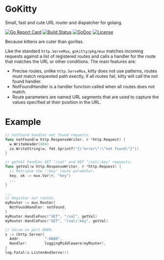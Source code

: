 # GoKitty
Small, fast and cute URL router and dispatcher for golang.

[![Go Report Card](https://goreportcard.com/badge/github.com/yaacov/gokitty)](https://goreportcard.com/report/github.com/yaacov/gokitty)
[![Build Status](https://travis-ci.org/yaacov/gokitty.svg?branch=master)](https://travis-ci.org/yaacov/gokitty)
[![GoDoc](https://godoc.org/github.com/yaacov/gokitty/pkg/mux?status.svg)](https://godoc.org/github.com/yaacov/gokitty/pkg/mux)
[![License](https://img.shields.io/badge/License-Apache%202.0-blue.svg)](https://opensource.org/licenses/Apache-2.0)

Because kittens are cuter than gorillas.

Like the standard `http.ServeMux`, `gokitty/pkg/mux` matches incoming requests against a list of registered routes and calls a handler for the route that matches the URL or other conditions. The main features are:
- Precise routes, unlike `http.ServeMux`, kitty does not use patterns, routes must match requested path exectly, if all routes fail, kitty will call the not found handler.
- NotFoundHandler is a handler function called when all routes does not match.
- Route parameters are named URL segments that are used to capture the values specified at their position in the URL.

# Example

``` go
// notFound handles not found requests.
func notFound(w http.ResponseWriter, r *http.Request) {
  w.WriteHeader(404)
  io.WriteString(w, fmt.Sprintf("{\"error\":\"not found\"}"))
}

// getVal handles GET "/val" and GET "/val/:key" requests.
func getVal(w http.ResponseWriter, r *http.Request) {
  // Retrieve the ":key" route parameter.
  key, ok := mux.Var(r, "key")
  ...
}
```

``` go
...
// Register our routes.
myRouter := mux.Router{
  NotFoundHandler: notFound,
}
myRouter.HandleFunc("GET", "/val", getVal)
myRouter.HandleFunc("GET", "/val/:key", getVal)

// Serve on port 8080.
s := &http.Server{
  Addr:           ":8080",
  Handler:        loggingMiddleware(myRouter),
}
log.Fatal(s.ListenAndServe())

```
